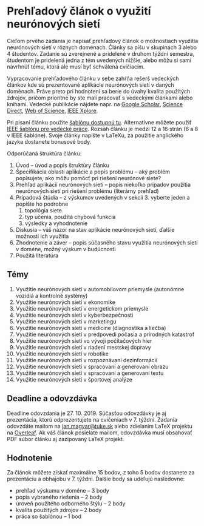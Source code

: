 # Prehľadový článok o využití neurónových sietí

Cieľom prvého zadania je napísať prehľadový článok o možnostiach využitia neurónových sietí v rôznych doménach. Články sa píšu v skupinách 3 alebo 4 študentov. Zadanie sú zverejnené a pridelené v druhom týždni semestra, študentom je pridelená jedna z tém uvedených nižšie, alebo môžu si sami navrhnúť tému, ktorá ale musí byť schválená cvičiacím.

Vypracovanie prehľadového článku v sebe zahŕňa rešerš vedeckých článkov kde sú prezentované aplikácie neurónových sietí v daných doménach. Práve preto pri hodnotení sa berie do úvahy kvalita použitých zdrojov, pričom prioritne by ste mali pracovať s vedeckými článkami alebo knihami. Vedecké publikácie nájdete napr. na [Google Scholar](https://scholar.google.com), [Science Direct](https://www.sciencedirect.com), [Web of Science](https://webofknowledge.com), [IEEE Xplore](https://ieeexplore.ieee.org/Xplore/home.jsp).

Pri písaní článku použite [šablónu dostupnú tu](https://github.com/ianmagyar/neural-networks-course/blob/master/assignments/sablona-na-clanok-ZNS-KKUI.zip). Alternatívne môžete použiť [IEEE šablónu pre vedecké práce](https://journals.ieeeauthorcenter.ieee.org/create-your-ieee-journal-article/authoring-tools-and-templates/ieee-article-templates/templates-for-computer-society-publications/). Rozsah článku je medzi 12 a 16 strán (6 a 8 v IEEE šablóne). Svoje články napíšte v LaTeXu, za použitie anglického jazyka dostanete bonusové body.

Odporúčaná štruktúra článku:

1. Úvod – úvod a popis štruktúry článku
2. Špecifikácia oblasti aplikácie a popis problému – aký problém popisujete, ako môžu pomôcť pri riešení neurónové siete?
3. Prehľad aplikácií neurónových sietí – popis niekoľko prípadov použitia neurónových sietí pri riešení problému (literárny prehľad)
4. Prípadová štúdia – z výskumov uvedených v sekcii 3. vyberte jeden a popíšte ho podrobne
	1. topológia siete
	2. typ učenia, použitá chybová funkcia
	3. výsledky a vyhodnotenie
5. Diskusia – váš názor na stav aplikácie neurónových sietí, ďalšie možnosti ich využitia
6. Zhodnotenie a záver – popis súčasného stavu využitia neurónových sietí v doméne, možný výskum v budúcnosti
7. Použitá literatúra

## Témy

1. Využitie neurónových sietí v automobilovom priemysle (autonómne vozidlá a kontrolné systémy)
2. Využitie neurónových sietí v ekonomike
3. Využitie neurónových sietí v energetickom priemysle
4. Využitie neurónových sietí v kyberbezpečnosti
5. Využitie neurónových sietí v marketingu
6. Využitie neurónových sietí v medicíne (diagnostika a liečba)
7. Využitie neurónových sietí v predpovedi počasia a prírodných katastrof
8. Využitie neurónových sietí vo vývoji počítačových hier
9. Využitie neurónových sietí v riadení mestskej dopravy
10. Využitie neurónových sietí v robotike
11. Využitie neurónových sietí v rozpoznávaní dezinformácií
12. Využitie neurónových sietí v spracovaní a generovaní obrazu
13. Využitie neurónových sietí v spracovaní a generovaní textu
14. Využitie neurónových sietí v športovej analýze

## Deadline a odovzdávka
Deadline odovzdania je 27. 10. 2019. Súčasťou odovzdávky je aj prezentácia, ktorú odprezentujete na cvičeniach v 7. týždni. Zadania odovzdáte mailom na jan.magyar@tuke.sk alebo zdielaním LaTeX projektu na [Overleaf](https://www.overleaf.com). Ak váš článok posielate mailom, odovzdávka musí obsahovať PDF súbor článku aj zazipovaný LaTeX projekt.

## Hodnotenie
Za článok môžete získať maximálne 15 bodov, z toho 5 bodov dostanete za prezentáciu a obhajobu v 7. týždni. Ďalšie body sa udeľujú nasledovne:

* prehľad výskumu v doméne – 3 body
* popis vybraného riešenia – 2 body
* úroveň použitého odborného štýlu – 2 body
* kvalita použitých zdrojov – 2 body
* práca so šablónou – 1 bod
